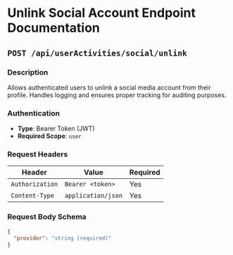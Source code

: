 # Unlink Social Account Endpoint Documentation

## `POST /api/userActivities/social/unlink`

### Description
Allows authenticated users to unlink a social media account from their profile. Handles logging and ensures proper tracking for auditing purposes.

### Authentication
- **Type**: Bearer Token (JWT)
- **Required Scope**: `user`

### Request Headers
| Header             | Value                                    | Required |
|--------------------|------------------------------------------|----------|
| `Authorization`     | `Bearer <token>`                         | Yes      |
| `Content-Type`      | `application/json`                       | Yes      |

### Request Body Schema
```json
{
  "provider": "string (required)"
}
